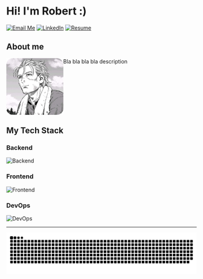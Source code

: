 # Hi! I'm Robert :)

[![Email Me](https://img.shields.io/static/v1?message=Gmail&logo=gmail&label=&color=D14836&logoColor=white&labelColor=&style=for-the-badge)](mailto:rdmm404@gmail.com)
[![LinkedIn](https://img.shields.io/static/v1?message=LinkedIn&logo=linkedin&label=&color=0077B5&logoColor=white&labelColor=&style=for-the-badge)](https://linkedin.com/in/rdmm404)
[![Resume](https://img.shields.io/static/v1?message=Resume&logo=readme&label=&color=000&logoColor=white&labelColor=&style=for-the-badge)](https://robert.voltr.org)

## About me

<img align="left" height="150" src="./assets/image.png"  />

<p>Bla bla bla bla description</p>

<br clear="both">

## My Tech Stack
### Backend
![Backend](https://skillicons.dev/icons?i=python,flask,fastapi,django,postgres,mysql,redis)

### Frontend
![Frontend](https://skillicons.dev/icons?i=react,html,css,js,ts,tailwind)

### DevOps
![DevOps](https://skillicons.dev/icons?i=aws,gcp,docker,github,k8s,linux)

<!-- <h2 align="left">Some Stats</h2>

<div align="center">
  <img src="https://streak-stats.demolab.com?user=rdmm404&locale=en&mode=weekly&theme=tokyonight&hide_border=false&border_radius=5" height="150" alt="streak graph"  />
  <img src="https://github-readme-stats.vercel.app/api/top-langs?username=rdmm404&locale=en&hide_title=false&layout=compact&card_width=320&langs_count=6&theme=tokyonight&hide_border=false" height="150" alt="languages graph"  />
</div> -->

---
<picture>
  <source media="(prefers-color-scheme: dark)" srcset="https://raw.githubusercontent.com/rdmm404/rdmm404/refs/heads/snake-output/snake-dark.svg">
  <source media="(prefers-color-scheme: light)" srcset="https://raw.githubusercontent.com/rdmm404/rdmm404/refs/heads/snake-output/snake-light.svg">
  <img src="https://raw.githubusercontent.com/rdmm404/rdmm404/refs/heads/snake-output/snake-dark.svg" alt="Snake animation" />
</picture>
